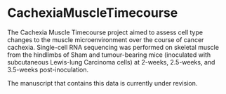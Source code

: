 # CachexiaMuscleTimecourse

The Cachexia Muscle Timecourse project aimed to assess cell type changes to the muscle microenvironment over the course of cancer cachexia. Single-cell RNA sequencing was performed on skeletal muscle from the hindlimbs of Sham and tumour-bearing mice (inoculated with subcutaneous Lewis-lung Carcinoma cells) at 2-weeks, 2.5-weeks, and 3.5-weeks post-inoculation. 

The manuscript that contains this data is currently under revision.
